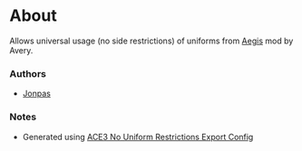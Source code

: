 # About

Allows universal usage (no side restrictions) of uniforms from [Aegis](https://steamcommunity.com/workshop/filedetails/?id=949252631) mod by Avery.

### Authors

- [Jonpas](http://github.com/jonpas)

### Notes

- Generated using [ACE3 No Uniform Restrictions Export Config](https://github.com/acemod/ACE3/blob/master/optionals/nouniformrestrictions/functions/fnc_exportConfig.sqf)
